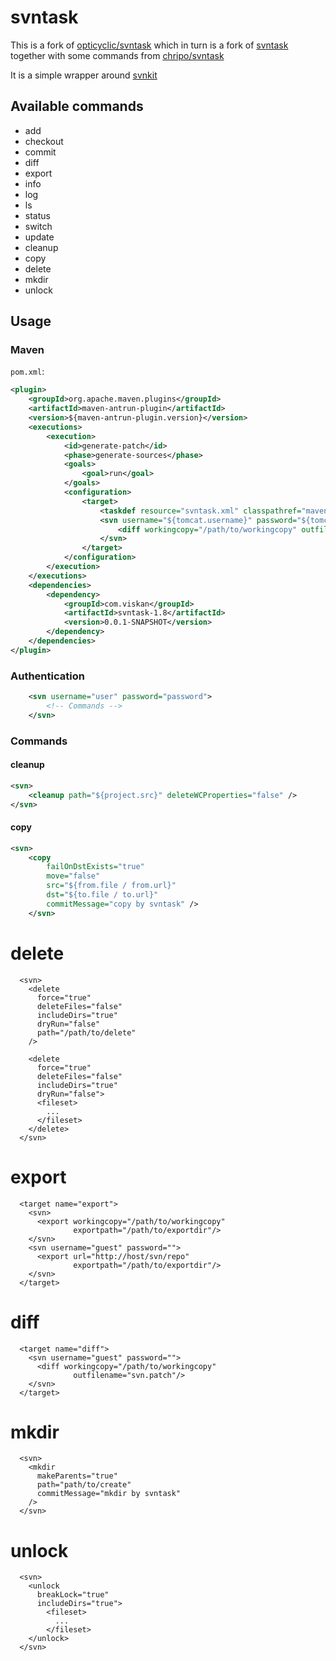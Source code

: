 # svntask

This is a fork of [opticyclic/svntask](https://github.com/opticyclic/svntask) which in turn is a fork of [svntask](http://code.google.com/p/svntask/) together with some commands from [chripo/svntask](https://github.com/chripo/svntask)

It is a simple wrapper around [svnkit](http://svnkit.com/)


## Available commands

 - add
 - checkout
 - commit
 - diff
 - export
 - info
 - log
 - ls
 - status
 - switch
 - update
 - cleanup
 - copy
 - delete
 - mkdir
 - unlock


## Usage

### Maven

`pom.xml`:
```xml
<plugin>
    <groupId>org.apache.maven.plugins</groupId>
    <artifactId>maven-antrun-plugin</artifactId>
    <version>${maven-antrun-plugin.version}</version>
    <executions>
        <execution>
            <id>generate-patch</id>
            <phase>generate-sources</phase>
            <goals>
                <goal>run</goal>
            </goals>
            <configuration>
                <target>
                    <taskdef resource="svntask.xml" classpathref="maven.plugin.classpath"/>
                    <svn username="${tomcat.username}" password="${tomcat.password}">
                        <diff workingcopy="/path/to/workingcopy" outfilename="svn.patch" />
                    </svn>
                </target>
            </configuration>
        </execution>
    </executions>
    <dependencies>
        <dependency>
            <groupId>com.viskan</groupId>
            <artifactId>svntask-1.8</artifactId>
            <version>0.0.1-SNAPSHOT</version>
        </dependency>
    </dependencies>
</plugin>
```


### Authentication

```xml
    <svn username="user" password="password">
        <!-- Commands -->
    </svn>
```


### Commands

#### cleanup

```xml
<svn>
    <cleanup path="${project.src}" deleteWCProperties="false" />
</svn>
```


#### copy

```xml
<svn>
    <copy
        failOnDstExists="true"
        move="false"
        src="${from.file / from.url}"
        dst="${to.file / to.url}"
        commitMessage="copy by svntask" />
    </svn>
```


# delete
      <svn>
        <delete
          force="true"
          deleteFiles="false"
          includeDirs="true"
          dryRun="false"
          path="/path/to/delete"
        />
    
        <delete
          force="true"
          deleteFiles="false"
          includeDirs="true"
          dryRun="false">
          <fileset>
            ...
          </fileset>
        </delete>
      </svn>


# export
      <target name="export">
        <svn>
          <export workingcopy="/path/to/workingcopy"
                  exportpath="/path/to/exportdir"/>
        </svn>
        <svn username="guest" password="">
          <export url="http://host/svn/repo"
                  exportpath="/path/to/exportdir"/>
        </svn>
      </target>


# diff
      <target name="diff">
        <svn username="guest" password="">
          <diff workingcopy="/path/to/workingcopy"
                  outfilename="svn.patch"/>
        </svn>
      </target>


# mkdir
      <svn>
        <mkdir
          makeParents="true"
          path="path/to/create"
          commitMessage="mkdir by svntask"
        />
      </svn>


# unlock
      <svn>
        <unlock
          breakLock="true"
          includeDirs="true">
            <fileset>
              ...
            </fileset>
        </unlock>
      </svn>
